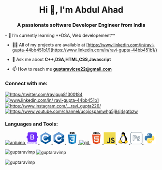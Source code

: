 <h1 align="center">Hi 👋, I'm Abdul Ahad</h1>
<h3 align="center">A passionate software Developer Engineer from India</h3>
<img  src="https://media.giphy.com/media/K5kfQExKk731K/giphy.gif" width="300px" align="right" alt="">
- 🌱 I’m currently learning **DSA, Web developement**

- 👨‍💻 All of my projects are available at [https://www.linkedin.com/in/ravi-gupta-44bb451b1/](https://www.linkedin.com/in/ravi-gupta-44bb451b1/)

- 💬 Ask me about **C++,DSA,HTML,CSS,Javascript**

- 📫 How to reach me **guptaravicse22@gmail.com**

<h3 align="left">Connect with me:</h3>
<p align="left">
<a href="https://twitter.com/https://twitter.com/ravigup81300184" target="blank"><img align="center" src="https://raw.githubusercontent.com/rahuldkjain/github-profile-readme-generator/master/src/images/icons/Social/twitter.svg" alt="https://twitter.com/ravigup81300184" height="30" width="40" /></a>
<a href="https://linkedin.com/in/www.linkedin.com/in/ ravi-gupta-44bb451b1" target="blank"><img align="center" src="https://raw.githubusercontent.com/rahuldkjain/github-profile-readme-generator/master/src/images/icons/Social/linked-in-alt.svg" alt="www.linkedin.com/in/ ravi-gupta-44bb451b1" height="30" width="40" /></a>
<a href="https://instagram.com/https://www.instagram.com/__ravi_gupta226/" target="blank"><img align="center" src="https://raw.githubusercontent.com/rahuldkjain/github-profile-readme-generator/master/src/images/icons/Social/instagram.svg" alt="https://www.instagram.com/__ravi_gupta226/" height="30" width="40" /></a>
<a href="https://www.youtube.com/c/https://www.youtube.com/channel/ucojospamwhg5j9sj4sgtbzw" target="blank"><img align="center" src="https://raw.githubusercontent.com/rahuldkjain/github-profile-readme-generator/master/src/images/icons/Social/youtube.svg" alt="https://www.youtube.com/channel/ucojospamwhg5j9sj4sgtbzw" height="30" width="40" /></a>
</p>

<h3 align="left">Languages and Tools:</h3>
<p align="left"> <a href="https://www.arduino.cc/" target="_blank" rel="noreferrer"> <img src="https://cdn.worldvectorlogo.com/logos/arduino-1.svg" alt="arduino" width="40" height="40"/> </a> <a href="https://getbootstrap.com" target="_blank" rel="noreferrer"> <img src="https://raw.githubusercontent.com/devicons/devicon/master/icons/bootstrap/bootstrap-plain-wordmark.svg" alt="bootstrap" width="40" height="40"/> </a> <a href="https://www.cprogramming.com/" target="_blank" rel="noreferrer"> <img src="https://raw.githubusercontent.com/devicons/devicon/master/icons/c/c-original.svg" alt="c" width="40" height="40"/> </a> <a href="https://www.w3schools.com/cpp/" target="_blank" rel="noreferrer"> <img src="https://raw.githubusercontent.com/devicons/devicon/master/icons/cplusplus/cplusplus-original.svg" alt="cplusplus" width="40" height="40"/> </a> <a href="https://www.w3schools.com/css/" target="_blank" rel="noreferrer"> <img src="https://raw.githubusercontent.com/devicons/devicon/master/icons/css3/css3-original-wordmark.svg" alt="css3" width="40" height="40"/> </a> <a href="https://git-scm.com/" target="_blank" rel="noreferrer"> <img src="https://www.vectorlogo.zone/logos/git-scm/git-scm-icon.svg" alt="git" width="40" height="40"/> </a> <a href="https://www.w3.org/html/" target="_blank" rel="noreferrer"> <img src="https://raw.githubusercontent.com/devicons/devicon/master/icons/html5/html5-original-wordmark.svg" alt="html5" width="40" height="40"/> </a> <a href="https://developer.mozilla.org/en-US/docs/Web/JavaScript" target="_blank" rel="noreferrer"> <img src="https://raw.githubusercontent.com/devicons/devicon/master/icons/javascript/javascript-original.svg" alt="javascript" width="40" height="40"/> </a> <a href="https://www.linux.org/" target="_blank" rel="noreferrer"> <img src="https://raw.githubusercontent.com/devicons/devicon/master/icons/linux/linux-original.svg" alt="linux" width="40" height="40"/> </a> <a href="https://www.photoshop.com/en" target="_blank" rel="noreferrer"> <img src="https://raw.githubusercontent.com/devicons/devicon/master/icons/photoshop/photoshop-line.svg" alt="photoshop" width="40" height="40"/> </a> <a href="https://www.python.org" target="_blank" rel="noreferrer"> <img src="https://raw.githubusercontent.com/devicons/devicon/master/icons/python/python-original.svg" alt="python" width="40" height="40"/> </a> </p>

<p><img align="left" src="https://github-readme-stats.vercel.app/api/top-langs?username=guptaravimp&show_icons=true&locale=en&layout=compact" alt="guptaravimp" /></p>

<p>&nbsp;<img align="center" src="https://github-readme-stats.vercel.app/api?username=guptaravimp&show_icons=true&locale=en" alt="guptaravimp" /></p>

<p><img align="center" src="https://github-readme-streak-stats.herokuapp.com/?user=guptaravimp&" alt="guptaravimp" /></p>
